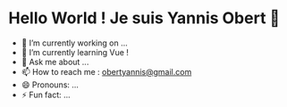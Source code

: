 # Hello World ! Je suis Yannis Obert 👋



- 🔭 I’m currently working on ...
- 🌱 I’m currently learning Vue !
- 💬 Ask me about ...
- 📫 How to reach me : obertyannis@gmail.com
- 😄 Pronouns: ...
- ⚡ Fun fact: ...

